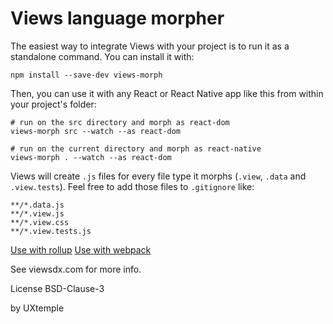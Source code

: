 # Views language morpher

The easiest way to integrate Views with your project is to run it as a
standalone command. You can install it with:

```
npm install --save-dev views-morph
```

Then, you can use it with any React or React Native app like this from within
your project's folder:

```
# run on the src directory and morph as react-dom
views-morph src --watch --as react-dom

# run on the current directory and morph as react-native
views-morph . --watch --as react-dom
```

Views will create `.js` files for every file type it morphs (`.view`, `.data` and `.view.tests`).
Feel free to add those files to `.gitignore` like:

```
**/*.data.js
**/*.view.js
**/*.view.css
**/*.view.tests.js
```

[Use with rollup](https://github.com/viewsdx/rollup-plugin-views)
[Use with webpack](https://github.com/viewsdx/webpack-views-loader)

See viewsdx.com for more info.

License BSD-Clause-3

by UXtemple

